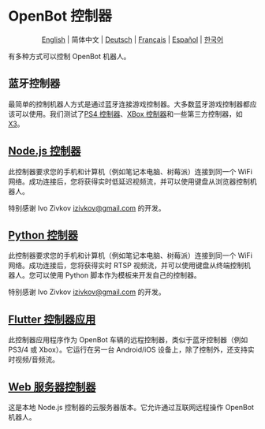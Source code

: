 # OpenBot 控制器

<p align="center">
  <a href="README.md">English</a> |
  <span>简体中文</span> |
  <a href="README.de-DE.md">Deutsch</a> |
  <a href="README.fr-FR.md">Français</a> |
  <a href="README.es-ES.md">Español</a> |
  <a href="README.ko-KR.md">한국어</a>
</p>

有多种方式可以控制 OpenBot 机器人。

## 蓝牙控制器

最简单的控制机器人方式是通过蓝牙连接游戏控制器。大多数蓝牙游戏控制器都应该可以使用。我们测试了[PS4 控制器](https://www.amazon.de/-/en/Sony-Dualshock-Gamepad-Playstation-Black/dp/B01LYWPQUN)、[XBox 控制器](https://www.amazon.de/-/en/QAT-00002/dp/B07SDFLVKD)和一些第三方控制器，如[X3](https://www.amazon.com/Controller-Wireless-Joystick-Bluetooth-Android/dp/B08H5MM64P)。

## [Node.js 控制器](node-js)

此控制器要求您的手机和计算机（例如笔记本电脑、树莓派）连接到同一个 WiFi 网络。成功连接后，您将获得实时低延迟视频流，并可以使用键盘从浏览器控制机器人。

特别感谢 Ivo Zivkov [izivkov@gmail.com](mailto:izivkov@gmail.com) 的开发。

## [Python 控制器](python)

此控制器要求您的手机和计算机（例如笔记本电脑、树莓派）连接到同一个 WiFi 网络。成功连接后，您将获得实时 RTSP 视频流，并可以使用键盘从终端控制机器人。您可以使用 Python 脚本作为模板来开发自己的控制器。

特别感谢 Ivo Zivkov [izivkov@gmail.com](mailto:izivkov@gmail.com) 的开发。

## [Flutter 控制器应用](flutter)

此控制器应用程序作为 OpenBot 车辆的远程控制器，类似于蓝牙控制器（例如 PS3/4 或 Xbox）。它运行在另一台 Android/iOS 设备上，除了控制外，还支持实时视频/音频流。

## [Web 服务器控制器](web-server)

这是本地 Node.js 控制器的云服务器版本。它允许通过互联网远程操作 OpenBot 机器人。